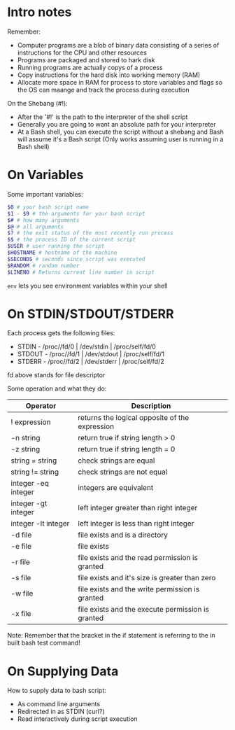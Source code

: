 # Intro notes

Remember:

* Computer programs are a blob of binary data consisting of a series of instructions for the CPU and other resources
* Programs are packaged and stored to hark disk
* Running programs are actually copys of a process
* Copy instructions for the hard disk into working memory (RAM)
* Allocate more space in RAM for process to store variables and flags so the OS can maange and track the process during execution

On the Shebang (#!):
* After the '#!' is the path to the interpreter of the shell script
* Generally you are going to want an absolute path for your interpreter
* At a Bash shell, you can execute the script without a shebang and Bash will assume it's a Bash script (Only works assuming user is running in a Bash shell)

# On Variables

Some important variables:

```bash
$0 # your bash script name
$1 - $9 # the arguments for your bash script
$# # how many arguments
$@ # all arguments
$? # the exit status of the most recently run process
$$ # the process ID of the current script
$USER # user running the script
$HOSTNAME # hostname of the machine
$SECONDS # seconds since script was executed
$RANDOM # random number
$LINENO # Returns current line number in script
```

`env` lets you see environment variables within your shell

# On STDIN/STDOUT/STDERR

Each process gets the following files:

* STDIN  - /proc/<processID>/fd/0 | /dev/stdin  | /proc/self/fd/0
* STDOUT - /proc/<processID>/fd/1 | /dev/stdout | /proc/self/fd/1
* STDERR - /proc/<processID>/fd/2 | /dev/stderr | /proc/self/fd/2

fd above stands for file descriptor


Some operation and what they do:

| Operator            | Description |
| ------------------- | ----------- |
| ! expression        | returns the logical opposite of the expression |
| -n string           | return true if string length > 0 |
| -z string           | return true if string length = 0 |
| string = string     | check strings are equal |
| string != string    | check strings are not equal |
| integer -eq integer | integers are equivalent |
| integer -gt integer | left integer greater than right integer |
| integer -lt integer | left integer is less than right integer |
| -d file             | file exists and is a directory |
| -e file             | file exists |
| -r file             | file exists and the read permission is granted |
| -s file             | file exists and it's size is greater than zero |
| -w file             | file exists and the write permission is granted |
| -x file             | file exists and the execute permission is granted |

Note: Remember that the bracket in the if statement is referring to the in built bash test command!

# On Supplying Data

How to supply data to bash script:

* As command line arguments
* Redirected in as STDIN (curl?)
* Read interactively during script execution
